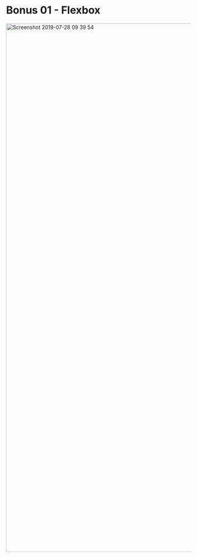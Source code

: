 # Bonus 01 - Flexbox

<img width="1440" alt="Screenshot 2019-07-28 09 39 54" src="https://user-images.githubusercontent.com/4256471/62006783-bd51d180-b11b-11e9-9882-34fbbbffc4d6.png">

